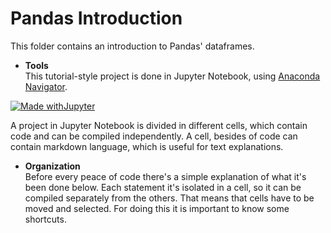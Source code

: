 # Pandas Introduction     

This folder contains an introduction to Pandas' dataframes.     

- **Tools**     
This tutorial-style project is done in Jupyter Notebook, using [Anaconda Navigator](https://docs.anaconda.com/anaconda/navigator/).

[![Made withJupyter](https://img.shields.io/badge/Made%20with-Jupyter-orange?style=for-the-badge&logo=Jupyter)](https://jupyter.org/try)    

A project in Jupyter Notebook is divided in different cells, which contain code and can be compiled independently. A cell, besides of code can contain markdown language, which is
useful for text explanations.     

- **Organization**     
Before every peace of code there's a simple explanation of what it's been done below. Each statement it's isolated in a cell, so it can be compiled separately from the others.
That means that cells have to be moved and selected. For doing this it is important to know some shortcuts.    
     
